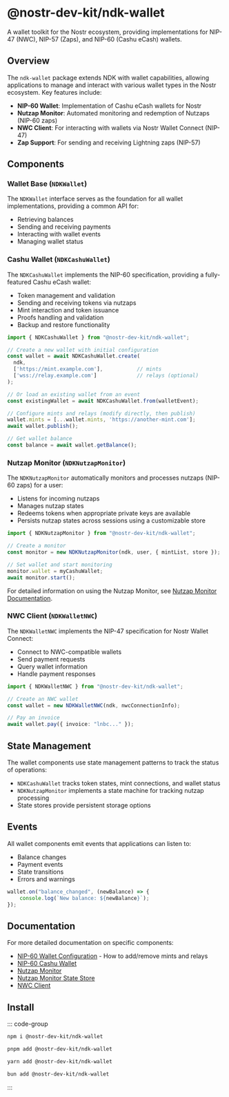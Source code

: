 # @nostr-dev-kit/ndk-wallet

A wallet toolkit for the Nostr ecosystem, providing implementations for NIP-47 (NWC), NIP-57 (Zaps), and NIP-60 (Cashu eCash) wallets.

## Overview

The `ndk-wallet` package extends NDK with wallet capabilities, allowing applications to manage and interact with various wallet types in the Nostr ecosystem. Key features include:

- **NIP-60 Wallet**: Implementation of Cashu eCash wallets for Nostr
- **Nutzap Monitor**: Automated monitoring and redemption of Nutzaps (NIP-60 zaps)
- **NWC Client**: For interacting with wallets via Nostr Wallet Connect (NIP-47)
- **Zap Support**: For sending and receiving Lightning zaps (NIP-57)

## Components

### Wallet Base (`NDKWallet`)

The `NDKWallet` interface serves as the foundation for all wallet implementations, providing a common API for:

- Retrieving balances
- Sending and receiving payments
- Interacting with wallet events
- Managing wallet status

### Cashu Wallet (`NDKCashuWallet`)

The `NDKCashuWallet` implements the NIP-60 specification, providing a fully-featured Cashu eCash wallet:

- Token management and validation
- Sending and receiving tokens via nutzaps
- Mint interaction and token issuance
- Proofs handling and validation
- Backup and restore functionality

```typescript
import { NDKCashuWallet } from "@nostr-dev-kit/ndk-wallet";

// Create a new wallet with initial configuration
const wallet = await NDKCashuWallet.create(
  ndk,
  ['https://mint.example.com'],           // mints
  ['wss://relay.example.com']             // relays (optional)
);

// Or load an existing wallet from an event
const existingWallet = await NDKCashuWallet.from(walletEvent);

// Configure mints and relays (modify directly, then publish)
wallet.mints = [...wallet.mints, 'https://another-mint.com'];
await wallet.publish();

// Get wallet balance
const balance = await wallet.getBalance();
```

### Nutzap Monitor (`NDKNutzapMonitor`)

The `NDKNutzapMonitor` automatically monitors and processes nutzaps (NIP-60 zaps) for a user:

- Listens for incoming nutzaps
- Manages nutzap states
- Redeems tokens when appropriate private keys are available
- Persists nutzap states across sessions using a customizable store

```typescript
import { NDKNutzapMonitor } from "@nostr-dev-kit/ndk-wallet";

// Create a monitor
const monitor = new NDKNutzapMonitor(ndk, user, { mintList, store });

// Set wallet and start monitoring
monitor.wallet = myCashuWallet;
await monitor.start();
```

For detailed information on using the Nutzap Monitor, see [Nutzap Monitor Documentation](./docs/nutzap-monitor.md).

### NWC Client (`NDKWalletNWC`)

The `NDKWalletNWC` implements the NIP-47 specification for Nostr Wallet Connect:

- Connect to NWC-compatible wallets
- Send payment requests
- Query wallet information
- Handle payment responses

```typescript
import { NDKWalletNWC } from "@nostr-dev-kit/ndk-wallet";

// Create an NWC wallet
const wallet = new NDKWalletNWC(ndk, nwcConnectionInfo);

// Pay an invoice
await wallet.pay({ invoice: "lnbc..." });
```

## State Management

The wallet components use state management patterns to track the status of operations:

- `NDKCashuWallet` tracks token states, mint connections, and wallet status
- `NDKNutzapMonitor` implements a state machine for tracking nutzap processing
- State stores provide persistent storage options

## Events

All wallet components emit events that applications can listen to:

- Balance changes
- Payment events
- State transitions
- Errors and warnings

```typescript
wallet.on("balance_changed", (newBalance) => {
    console.log(`New balance: ${newBalance}`);
});
```

## Documentation

For more detailed documentation on specific components:

- [NIP-60 Wallet Configuration](./docs/nip60-configuration.md) - How to add/remove mints and relays
- [NIP-60 Cashu Wallet](./docs/cashu-wallet.md)
- [Nutzap Monitor](./docs/nutzap-monitor.md)
- [Nutzap Monitor State Store](./docs/nutzap-monitor-state-store.md)
- [NWC Client](./docs/nwc-client.md)

## Install

::: code-group

```sh [npm]
npm i @nostr-dev-kit/ndk-wallet
```

```sh [pnpm]
pnpm add @nostr-dev-kit/ndk-wallet
```

```sh [yarn]
yarn add @nostr-dev-kit/ndk-wallet
```

```sh [bun]
bun add @nostr-dev-kit/ndk-wallet
```
:::

